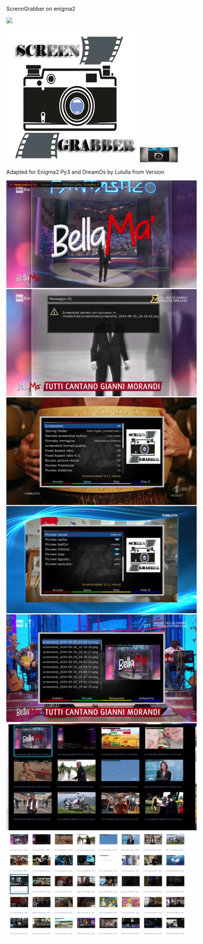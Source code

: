 ScrennGrabber on enigma2
  
![](https://komarev.com/ghpvc/?username=Belfagor2005)

<img src="https://github.com/Belfagor2005/ScreenGrabber/blob/main/usr/lib/enigma2/python/Plugins/Extensions/ScreenGrabber/images/iconafm.png?raw=true">  
<img src="https://github.com/Belfagor2005/ScreenGrabber/blob/main/usr/lib/enigma2/python/Plugins/Extensions/ScreenGrabber/screengrabber.png?raw=true"> 

Adapted for Enigma2 Py3 and DreamOs by Lululla
from Version 




<img src="https://github.com/Belfagor2005/ScreenGrabber/blob/main/screen/1.png?raw=true"> 

<img src="https://github.com/Belfagor2005/ScreenGrabber/blob/main/screen/2.png?raw=true"> 

<img src="https://github.com/Belfagor2005/ScreenGrabber/blob/main/screen/3.png?raw=true"> 

<img src="https://github.com/Belfagor2005/ScreenGrabber/blob/main/screen/4.png?raw=true"> 

<img src="https://github.com/Belfagor2005/ScreenGrabber/blob/main/screen/5.png?raw=true"> 

<img src="https://github.com/Belfagor2005/ScreenGrabber/blob/main/screen/6.png?raw=true"> 

<img src="https://github.com/Belfagor2005/ScreenGrabber/blob/main/screen/7.png?raw=true"> 

